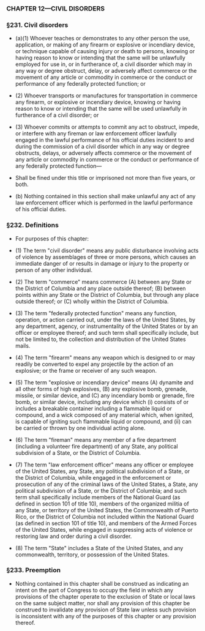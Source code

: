 ### **CHAPTER 12—CIVIL DISORDERS**

### §231. Civil disorders
* (a)(1) Whoever teaches or demonstrates to any other person the use, application, or making of any firearm or explosive or incendiary device, or technique capable of causing injury or death to persons, knowing or having reason to know or intending that the same will be unlawfully employed for use in, or in furtherance of, a civil disorder which may in any way or degree obstruct, delay, or adversely affect commerce or the movement of any article or commodity in commerce or the conduct or performance of any federally protected function; or

* (2) Whoever transports or manufactures for transportation in commerce any firearm, or explosive or incendiary device, knowing or having reason to know or intending that the same will be used unlawfully in furtherance of a civil disorder; or

* (3) Whoever commits or attempts to commit any act to obstruct, impede, or interfere with any fireman or law enforcement officer lawfully engaged in the lawful performance of his official duties incident to and during the commission of a civil disorder which in any way or degree obstructs, delays, or adversely affects commerce or the movement of any article or commodity in commerce or the conduct or performance of any federally protected function—

* Shall be fined under this title or imprisoned not more than five years, or both.

* (b) Nothing contained in this section shall make unlawful any act of any law enforcement officer which is performed in the lawful performance of his official duties.

### §232. Definitions
* For purposes of this chapter:

* (1) The term "civil disorder" means any public disturbance involving acts of violence by assemblages of three or more persons, which causes an immediate danger of or results in damage or injury to the property or person of any other individual.

* (2) The term "commerce" means commerce (A) between any State or the District of Columbia and any place outside thereof; (B) between points within any State or the District of Columbia, but through any place outside thereof; or (C) wholly within the District of Columbia.

* (3) The term "federally protected function" means any function, operation, or action carried out, under the laws of the United States, by any department, agency, or instrumentality of the United States or by an officer or employee thereof; and such term shall specifically include, but not be limited to, the collection and distribution of the United States mails.

* (4) The term "firearm" means any weapon which is designed to or may readily be converted to expel any projectile by the action of an explosive; or the frame or receiver of any such weapon.

* (5) The term "explosive or incendiary device" means (A) dynamite and all other forms of high explosives, (B) any explosive bomb, grenade, missile, or similar device, and (C) any incendiary bomb or grenade, fire bomb, or similar device, including any device which (i) consists of or includes a breakable container including a flammable liquid or compound, and a wick composed of any material which, when ignited, is capable of igniting such flammable liquid or compound, and (ii) can be carried or thrown by one individual acting alone.

* (6) The term "fireman" means any member of a fire department (including a volunteer fire department) of any State, any political subdivision of a State, or the District of Columbia.

* (7) The term "law enforcement officer" means any officer or employee of the United States, any State, any political subdivision of a State, or the District of Columbia, while engaged in the enforcement or prosecution of any of the criminal laws of the United States, a State, any political subdivision of a State, or the District of Columbia; and such term shall specifically include members of the National Guard (as defined in section 101 of title 10), members of the organized militia of any State, or territory of the United States, the Commonwealth of Puerto Rico, or the District of Columbia not included within the National Guard (as defined in section 101 of title 10), and members of the Armed Forces of the United States, while engaged in suppressing acts of violence or restoring law and order during a civil disorder.

* (8) The term "State" includes a State of the United States, and any commonwealth, territory, or possession of the United States.

### §233. Preemption
* Nothing contained in this chapter shall be construed as indicating an intent on the part of Congress to occupy the field in which any provisions of the chapter operate to the exclusion of State or local laws on the same subject matter, nor shall any provision of this chapter be construed to invalidate any provision of State law unless such provision is inconsistent with any of the purposes of this chapter or any provision thereof.